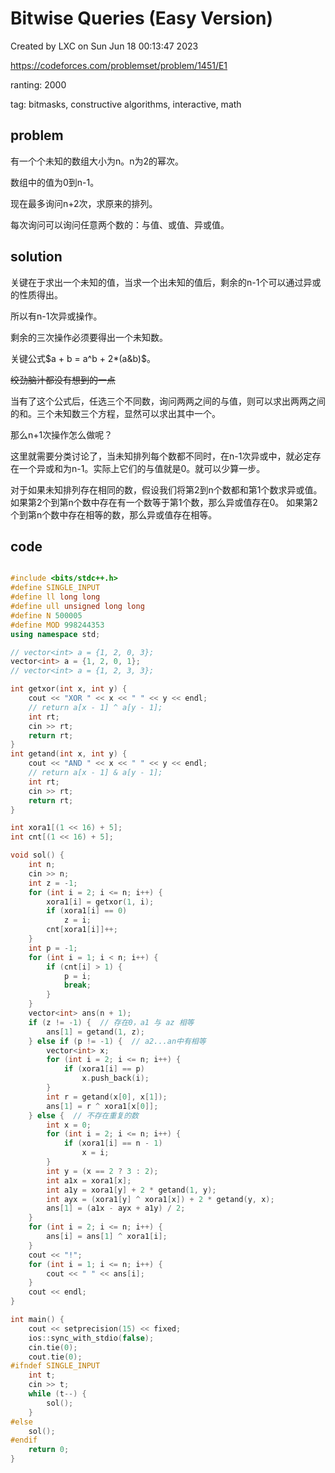 # Bitwise Queries (Easy Version)

Created by LXC on Sun Jun 18 00:13:47 2023

https://codeforces.com/problemset/problem/1451/E1

ranting: 2000

tag: bitmasks, constructive algorithms, interactive, math

## problem

有一个个未知的数组大小为n。n为2的幂次。

数组中的值为0到n-1。

现在最多询问n+2次，求原来的排列。

每次询问可以询问任意两个数的：与值、或值、异或值。

## solution

关键在于求出一个未知的值，当求一个出未知的值后，剩余的n-1个可以通过异或的性质得出。

所以有n-1次异或操作。

剩余的三次操作必须要得出一个未知数。

关键公式$a + b = a^b + 2*(a&b)$。

~~绞劲脑汁都没有想到的一点~~

当有了这个公式后，任选三个不同数，询问两两之间的与值，则可以求出两两之间的和。三个未知数三个方程，显然可以求出其中一个。

那么n+1次操作怎么做呢？

这里就需要分类讨论了，当未知排列每个数都不同时，在n-1次异或中，就必定存在一个异或和为n-1。实际上它们的与值就是0。就可以少算一步。

对于如果未知排列存在相同的数，假设我们将第2到n个数都和第1个数求异或值。
如果第2个到第n个数中存在有一个数等于第1个数，那么异或值存在0。
如果第2个到第n个数中存在相等的数，那么异或值存在相等。


## code

``` cpp

#include <bits/stdc++.h>
#define SINGLE_INPUT
#define ll long long
#define ull unsigned long long
#define N 500005
#define MOD 998244353
using namespace std;

// vector<int> a = {1, 2, 0, 3};
vector<int> a = {1, 2, 0, 1};
// vector<int> a = {1, 2, 3, 3};

int getxor(int x, int y) {
    cout << "XOR " << x << " " << y << endl;
    // return a[x - 1] ^ a[y - 1];
    int rt;
    cin >> rt;
    return rt;
}
int getand(int x, int y) {
    cout << "AND " << x << " " << y << endl;
    // return a[x - 1] & a[y - 1];
    int rt;
    cin >> rt;
    return rt;
}

int xora1[(1 << 16) + 5];
int cnt[(1 << 16) + 5];

void sol() {
    int n;
    cin >> n;
    int z = -1;
    for (int i = 2; i <= n; i++) {
        xora1[i] = getxor(1, i);
        if (xora1[i] == 0)
            z = i;
        cnt[xora1[i]]++;
    }
    int p = -1;
    for (int i = 1; i < n; i++) {
        if (cnt[i] > 1) {
            p = i;
            break;
        }
    }
    vector<int> ans(n + 1);
    if (z != -1) {  // 存在0，a1 与 az 相等
        ans[1] = getand(1, z);
    } else if (p != -1) {  // a2...an中有相等
        vector<int> x;
        for (int i = 2; i <= n; i++) {
            if (xora1[i] == p)
                x.push_back(i);
        }
        int r = getand(x[0], x[1]);
        ans[1] = r ^ xora1[x[0]];
    } else {  // 不存在重复的数
        int x = 0;
        for (int i = 2; i <= n; i++) {
            if (xora1[i] == n - 1)
                x = i;
        }
        int y = (x == 2 ? 3 : 2);
        int a1x = xora1[x];
        int a1y = xora1[y] + 2 * getand(1, y);
        int ayx = (xora1[y] ^ xora1[x]) + 2 * getand(y, x);
        ans[1] = (a1x - ayx + a1y) / 2;
    }
    for (int i = 2; i <= n; i++) {
        ans[i] = ans[1] ^ xora1[i];
    }
    cout << "!";
    for (int i = 1; i <= n; i++) {
        cout << " " << ans[i];
    }
    cout << endl;
}

int main() {
    cout << setprecision(15) << fixed;
    ios::sync_with_stdio(false);
    cin.tie(0);
    cout.tie(0);
#ifndef SINGLE_INPUT
    int t;
    cin >> t;
    while (t--) {
        sol();
    }
#else
    sol();
#endif
    return 0;
}

```
